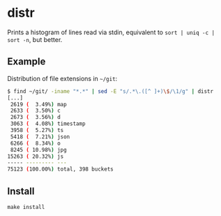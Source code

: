 # distr

Prints a histogram of lines read via stdin, equivalent to `sort | uniq -c | sort -n`, but better.

## Example

Distribution of file extensions in `~/git`:

```bash
$ find ~/git/ -iname "*.*" | sed -E "s/.*\.([^ ]+)\$/\1/g" | distr
[...]
 2619 (  3.49%) map
 2633 (  3.50%) c
 2673 (  3.56%) d
 3063 (  4.08%) timestamp
 3958 (  5.27%) ts
 5418 (  7.21%) json
 6266 (  8.34%) o
 8245 ( 10.98%) jpg
15263 ( 20.32%) js
----- --------- ---
75123 (100.00%) total, 398 buckets
```

## Install

```
make install
```
